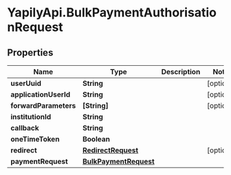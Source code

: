 # YapilyApi.BulkPaymentAuthorisationRequest

## Properties

Name | Type | Description | Notes
------------ | ------------- | ------------- | -------------
**userUuid** | **String** |  | [optional] 
**applicationUserId** | **String** |  | [optional] 
**forwardParameters** | **[String]** |  | [optional] 
**institutionId** | **String** |  | 
**callback** | **String** |  | 
**oneTimeToken** | **Boolean** |  | 
**redirect** | [**RedirectRequest**](RedirectRequest.md) |  | [optional] 
**paymentRequest** | [**BulkPaymentRequest**](BulkPaymentRequest.md) |  | 


